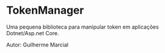 # TokenManager
<p>Uma pequena biblioteca para manipular token em aplicações Dotnet/Asp.net Core.</p>
<p>Autor: Guilherme Marcial</p>
